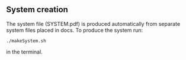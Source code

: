 ## System creation

The system file (SYSTEM.pdf) is produced automatically from
separate system files placed in docs. To produce the system run:
```
./makeSystem.sh
```
in the terminal.